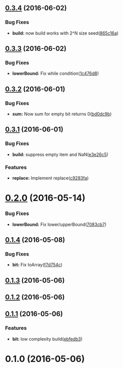 <a name="0.3.4"></a>
## [0.3.4](https://github.com/berlysia/binary-indexed-tree-js/compare/v0.3.3...v0.3.4) (2016-06-02)


### Bug Fixes

* **build:** now build works with 2^N size seed([865c16a](https://github.com/berlysia/binary-indexed-tree-js/commit/865c16a))



<a name="0.3.3"></a>
## [0.3.3](https://github.com/berlysia/binary-indexed-tree-js/compare/v0.3.2...v0.3.3) (2016-06-02)


### Bug Fixes

* **lowerBound:** Fix while condition([1c476d8](https://github.com/berlysia/binary-indexed-tree-js/commit/1c476d8))



<a name="0.3.2"></a>
## [0.3.2](https://github.com/berlysia/binary-indexed-tree-js/compare/v0.3.1...v0.3.2) (2016-06-01)


### Bug Fixes

* **sum:** Now sum for empty bit returns 0([bd0dc9b](https://github.com/berlysia/binary-indexed-tree-js/commit/bd0dc9b))



<a name="0.3.1"></a>
## [0.3.1](https://github.com/berlysia/binary-indexed-tree-js/compare/v0.2.0...v0.3.1) (2016-06-01)


### Bug Fixes

* **build:** suppress empty item and NaN([e3e26c5](https://github.com/berlysia/binary-indexed-tree-js/commit/e3e26c5))


### Features

* **replace:** Implement replace([c9283fa](https://github.com/berlysia/binary-indexed-tree-js/commit/c9283fa))



<a name="0.2.0"></a>
# [0.2.0](https://github.com/berlysia/binary-indexed-tree-js/compare/v0.1.4...v0.2.0) (2016-05-14)


### Bug Fixes

* **lowerBound:** Fix lower/upperBound([7083cb7](https://github.com/berlysia/binary-indexed-tree-js/commit/7083cb7))



<a name="0.1.4"></a>
## [0.1.4](https://github.com/berlysia/binary-indexed-tree-js/compare/v0.1.3...v0.1.4) (2016-05-08)


### Bug Fixes

* **bit:** Fix toArray([f7d754c](https://github.com/berlysia/binary-indexed-tree-js/commit/f7d754c))



<a name="0.1.3"></a>
## [0.1.3](https://github.com/berlysia/binary-indexed-tree-js/compare/v0.1.2...v0.1.3) (2016-05-06)



<a name="0.1.2"></a>
## [0.1.2](https://github.com/berlysia/binary-indexed-tree-js/compare/v0.1.1...v0.1.2) (2016-05-06)



<a name="0.1.1"></a>
## [0.1.1](https://github.com/berlysia/binary-indexed-tree-js/compare/v0.1.0...v0.1.1) (2016-05-06)


### Features

* **bit:** low complexity build([ebfedb3](https://github.com/berlysia/binary-indexed-tree-js/commit/ebfedb3))



<a name="0.1.0"></a>
# 0.1.0 (2016-05-06)



